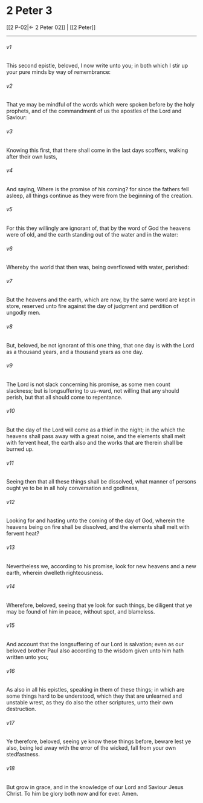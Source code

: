 # 2 Peter 3

[[2 P-02|← 2 Peter 02]] | [[2 Peter]]
***

###### v1
This second epistle, beloved, I now write unto you; in both which I stir up your pure minds by way of remembrance:
###### v2
That ye may be mindful of the words which were spoken before by the holy prophets, and of the commandment of us the apostles of the Lord and Saviour:
###### v3
Knowing this first, that there shall come in the last days scoffers, walking after their own lusts,
###### v4
And saying, Where is the promise of his coming? for since the fathers fell asleep, all things continue as they were from the beginning of the creation.
###### v5
For this they willingly are ignorant of, that by the word of God the heavens were of old, and the earth standing out of the water and in the water:
###### v6
Whereby the world that then was, being overflowed with water, perished:
###### v7
But the heavens and the earth, which are now, by the same word are kept in store, reserved unto fire against the day of judgment and perdition of ungodly men.
###### v8
But, beloved, be not ignorant of this one thing, that one day is with the Lord as a thousand years, and a thousand years as one day.
###### v9
The Lord is not slack concerning his promise, as some men count slackness; but is longsuffering to us-ward, not willing that any should perish, but that all should come to repentance.
###### v10
But the day of the Lord will come as a thief in the night; in the which the heavens shall pass away with a great noise, and the elements shall melt with fervent heat, the earth also and the works that are therein shall be burned up.
###### v11
Seeing then that all these things shall be dissolved, what manner of persons ought ye to be in all holy conversation and godliness,
###### v12
Looking for and hasting unto the coming of the day of God, wherein the heavens being on fire shall be dissolved, and the elements shall melt with fervent heat?
###### v13
Nevertheless we, according to his promise, look for new heavens and a new earth, wherein dwelleth righteousness.
###### v14
Wherefore, beloved, seeing that ye look for such things, be diligent that ye may be found of him in peace, without spot, and blameless.
###### v15
And account that the longsuffering of our Lord is salvation; even as our beloved brother Paul also according to the wisdom given unto him hath written unto you;
###### v16
As also in all his epistles, speaking in them of these things; in which are some things hard to be understood, which they that are unlearned and unstable wrest, as they do also the other scriptures, unto their own destruction.
###### v17
Ye therefore, beloved, seeing ye know these things before, beware lest ye also, being led away with the error of the wicked, fall from your own stedfastness.
###### v18
But grow in grace, and in the knowledge of our Lord and Saviour Jesus Christ. To him be glory both now and for ever. Amen.  
